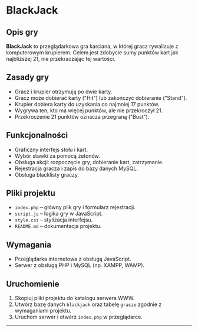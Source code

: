 # BlackJack

## Opis gry

**BlackJack** to przeglądarkowa gra karciana, w której gracz rywalizuje z komputerowym krupierem. Celem jest zdobycie sumy punktów kart jak najbliższej 21, nie przekraczając tej wartości.

## Zasady gry

- Gracz i krupier otrzymują po dwie karty.
- Gracz może dobierać karty ("Hit") lub zakończyć dobieranie ("Stand").
- Krupier dobiera karty do uzyskania co najmniej 17 punktów.
- Wygrywa ten, kto ma więcej punktów, ale nie przekroczył 21.
- Przekroczenie 21 punktów oznacza przegraną ("Bust").

## Funkcjonalności

- Graficzny interfejs stołu i kart.
- Wybór stawki za pomocą żetonów.
- Obsługa akcji: rozpoczęcie gry, dobieranie kart, zatrzymanie.
- Rejestracja gracza i zapis do bazy danych MySQL.
- Obsługa blacklisty graczy.

## Pliki projektu

- `index.php` – główny plik gry i formularz rejestracji.
- `script.js` – logika gry w JavaScript.
- `style.css` – stylizacja interfejsu.
- `README.md` – dokumentacja projektu.

## Wymagania

- Przeglądarka internetowa z obsługą JavaScript.
- Serwer z obsługą PHP i MySQL (np. XAMPP, WAMP).

## Uruchomienie

1. Skopiuj pliki projektu do katalogu serwera WWW.
2. Utwórz bazę danych `blackjack` oraz tabelę `gracze` zgodnie z wymaganiami projektu.
3. Uruchom serwer i otwórz `index.php` w przeglądarce.

---